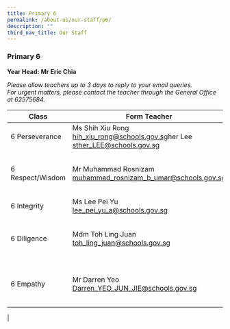 ```yaml
---
title: Primary 6
permalink: /about-us/our-staff/p6/
description: ""
third_nav_title: Our Staff
---
```

### **Primary 6**
**Year Head:** **Mr Eric Chia**  

_Please allow teachers up to 3 days to reply to your email queries._   
_For urgent matters, please contact the teacher through the General Office at 62575684._

| Class | Form Teacher | Co-Form Teacher |
|---|---|---|
| 6 Perseverance | Ms Shih Xiu Rong<br>[hih_xiu_rong@schools.gov.sg](mailto:hih_xiu_rong@schools.gov.sg)her Lee<br>[sther_LEE@schools.gov.sg](mailto:sther_LEE@schools.gov.sg)
| 6 Respect/Wisdom | Mr Muhammad Rosnizam<br>muhammad_rosnizam_b_umar@schools.gov.sg | Mr Seah Kheng Kiat<br>seah_kheng_kiat@schools.gov.sg<br><br>Ms Tay Chai Teng<br>tay_chai_teng@schools.gov.sg |
| 6 Integrity | Ms Lee Pei Yu<br>lee_pei_yu_a@schools.gov.sg | Dr Chin Yoke Mui<br>chin_yoke_mui@schools.gov.sg |
| 6 Diligence | Mdm Toh Ling Juan<br>toh_ling_juan@schools.gov.sg | Mrs Jennifer Fan<br>fan_lee_bee_yen@schools.gov.sg<br><br>Mr Eric Chia<br>chia_soong_liang_eric@schools.gov.sg |
| 6 Empathy | Mr Darren Yeo<br>Darren_YEO_JUN_JIE@schools.gov.sg | Mrs Lee-Ong<br>ong_chee_lin@schools.gov.sg<br><br>Mdm Haniza Binte Ahmad<br>haniza_ahmad@schools.gov.sg |
|